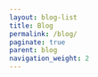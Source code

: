 ```yaml
---
layout: blog-list
title: Blog
permalink: /blog/
paginate: true
parent: blog
navigation_weight: 2
---
```

